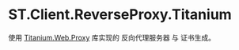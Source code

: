 # ST.Client.ReverseProxy.Titanium
使用 [Titanium.Web.Proxy](https://github.com/BeyondDimension/Titanium-Web-Proxy) 库实现的 反向代理服务器 与 证书生成。